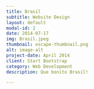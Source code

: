 ```yaml
---
title: Brasil
subtitle: Website Design
layout: default
modal-id: 2
date: 2014-07-17
img: Brasil.jpeg
thumbnail: escape-thumbnail.png
alt: image-alt
project-date: April 2014
client: Start Bootstrap
category: Web Development
description: Que bonito Brasil!

---
```

